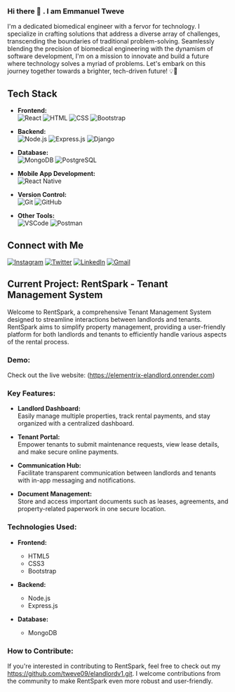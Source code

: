 ### Hi there 👋 . I am Emmanuel Tweve
I'm a dedicated biomedical engineer with a fervor for technology. I specialize in crafting solutions that address a diverse array of challenges, transcending the boundaries of traditional problem-solving. Seamlessly blending the precision of biomedical engineering with the dynamism of software development, I'm on a mission to innovate and build a future where technology solves a myriad of problems. Let's embark on this journey together towards a brighter, tech-driven future! 💡🚀

## Tech Stack

- **Frontend:**  
  ![React](https://img.shields.io/badge/React-61DAFB?style=for-the-badge&logo=react&logoColor=white)
  ![HTML](https://img.shields.io/badge/HTML5-E34F26?style=for-the-badge&logo=html5&logoColor=white)
  ![CSS](https://img.shields.io/badge/CSS3-1572B6?style=for-the-badge&logo=css3&logoColor=white)
  ![Bootstrap](https://img.shields.io/badge/Bootstrap-7952B3?style=for-the-badge&logo=bootstrap&logoColor=white)

- **Backend:**  
  ![Node.js](https://img.shields.io/badge/Node.js-43853D?style=for-the-badge&logo=node.js&logoColor=white)
  ![Express.js](https://img.shields.io/badge/Express.js-000000?style=for-the-badge&logo=express&logoColor=white)
  ![Django](https://img.shields.io/badge/Django-092E20?style=for-the-badge&logo=django&logoColor=white)

- **Database:**  
  ![MongoDB](https://img.shields.io/badge/MongoDB-47A248?style=for-the-badge&logo=mongodb&logoColor=white)
  ![PostgreSQL](https://img.shields.io/badge/PostgreSQL-336791?style=for-the-badge&logo=postgresql&logoColor=white)

- **Mobile App Development:**  
  ![React Native](https://img.shields.io/badge/React_Native-61DAFB?style=for-the-badge&logo=react&logoColor=white)

- **Version Control:**  
  ![Git](https://img.shields.io/badge/Git-F05032?style=for-the-badge&logo=git&logoColor=white)
  ![GitHub](https://img.shields.io/badge/GitHub-181717?style=for-the-badge&logo=github&logoColor=white)

- **Other Tools:**  
  ![VSCode](https://img.shields.io/badge/VS_Code-007ACC?style=for-the-badge&logo=visual-studio-code&logoColor=white)
  ![Postman](https://img.shields.io/badge/Postman-FF6C37?style=for-the-badge&logo=postman&logoColor=white)

## Connect with Me
[![Instagram](https://img.shields.io/badge/Instagram-E4405F?style=for-the-badge&logo=instagram&logoColor=white)](https://www.instagram.com/emmanuelexaud2.0.3.0/)
[![Twitter](https://img.shields.io/badge/Twitter-1DA1F2?style=for-the-badge&logo=twitter&logoColor=white)](https://twitter.com/Emmanuel_tweve2/)
[![LinkedIn](https://img.shields.io/badge/LinkedIn-0077B5?style=for-the-badge&logo=linkedin&logoColor=white)](https://www.linkedin.com/in/EmmanuelTweve/)
[![Gmail](https://img.shields.io/badge/Gmail-D14836?style=for-the-badge&logo=gmail&logoColor=white)](mailto:emmanueltweve09@gmail.com)


  
## Current Project: RentSpark - Tenant Management System

Welcome to RentSpark, a comprehensive Tenant Management System designed to streamline interactions between landlords and tenants. RentSpark aims to simplify property management, providing a user-friendly platform for both landlords and tenants to efficiently handle various aspects of the rental process.

### Demo:

Check out the live website: (https://elementrix-elandlord.onrender.com)

### Key Features:

- **Landlord Dashboard:**  
  Easily manage multiple properties, track rental payments, and stay organized with a centralized dashboard.

- **Tenant Portal:**  
  Empower tenants to submit maintenance requests, view lease details, and make secure online payments.

- **Communication Hub:**  
  Facilitate transparent communication between landlords and tenants with in-app messaging and notifications.

- **Document Management:**  
  Store and access important documents such as leases, agreements, and property-related paperwork in one secure location.

### Technologies Used:

- **Frontend:**  
  - HTML5
  - CSS3
  - Bootstrap

- **Backend:**  
  - Node.js
  - Express.js

- **Database:**  
  - MongoDB

### How to Contribute:

If you're interested in contributing to RentSpark, feel free to check out my https://github.com/tweve09/elandlordv1.git. I welcome contributions from the community to make RentSpark even more robust and user-friendly.



